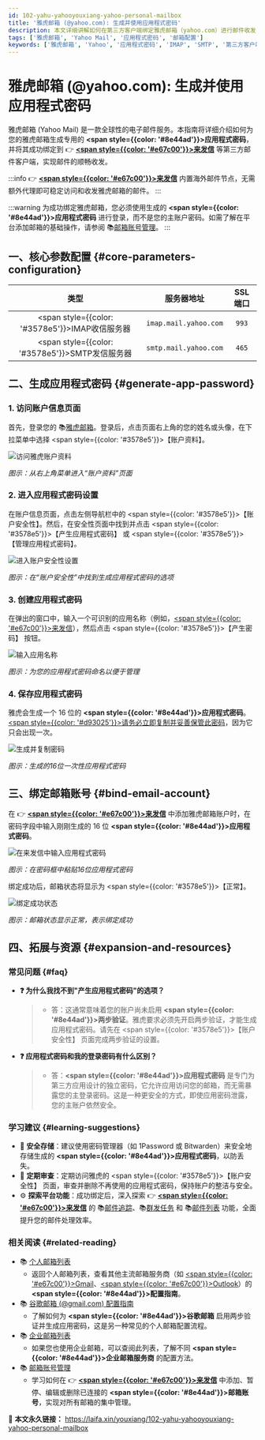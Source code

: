 ```yaml
---
id: 102-yahu-yahooyouxiang-yahoo-personal-mailbox
title: '雅虎邮箱 (@yahoo.com): 生成并使用应用程式密码'
description: 本文详细讲解如何在第三方客户端绑定雅虎邮箱（yahoo.com）进行邮件收发，包括生成应用程式密码的步骤。
tags: ['雅虎邮箱', 'Yahoo Mail', '应用程式密码', '邮箱配置']
keywords: ['雅虎邮箱', 'Yahoo', '应用程式密码', 'IMAP', 'SMTP', '第三方客户端']
---
```


# 雅虎邮箱 (@yahoo.com): 生成并使用应用程式密码

雅虎邮箱 (Yahoo Mail) 是一款全球性的电子邮件服务。本指南将详细介绍如何为您的雅虎邮箱生成专用的 **<span style={{color: '#8e44ad'}}>应用程式密码</span>**，并将其成功绑定到 👉 [**<span style={{color: '#e67c00'}}>来发信</span>**](https://laifaxin.com) 等第三方邮件客户端，实现邮件的顺畅收发。

:::info
👉 [**<span style={{color: '#e67c00'}}>来发信</span>**](https://laifaxin.com) 内置海外邮件节点，无需额外代理即可稳定访问和收发雅虎邮箱的邮件。
:::

:::warning
为成功绑定雅虎邮箱，您必须使用生成的 **<span style={{color: '#8e44ad'}}>应用程式密码</span>** 进行登录，而不是您的主账户密码。如需了解在平台添加邮箱的基础操作，请参阅 📚[邮箱账号管理](../zhinan/email-account)。
:::

## 一、核心参数配置 {#core-parameters-configuration}

|                        **类型**                        |    **服务器地址**     | **SSL端口** |
| :----------------------------------------------------: | :-------------------: | :---------: |
| <span style={{color: '#3578e5'}}>IMAP收信服务器</span> | `imap.mail.yahoo.com` |    `993`    |
| <span style={{color: '#3578e5'}}>SMTP发信服务器</span> | `smtp.mail.yahoo.com` |    `465`    |

## 二、生成应用程式密码 {#generate-app-password}

### 1. 访问账户信息页面

首先，登录您的 📚[雅虎邮箱](https://login.yahoo.com/)。登录后，点击页面右上角的您的姓名或头像，在下拉菜单中选择 <span style={{color: '#3578e5'}}>【账户资料】</span>。

![访问雅虎账户资料](https://cos.files.maozhishi.com/data/web/web-files/img/1721137964266.png)

_图示：从右上角菜单进入“账户资料”页面_

### 2. 进入应用程式密码设置

在账户信息页面，点击左侧导航栏中的 <span style={{color: '#3578e5'}}>【账户安全性】</span>。然后，在安全性页面中找到并点击 <span style={{color: '#3578e5'}}>【产生应用程式密码】</span> 或 <span style={{color: '#3578e5'}}>【管理应用程式密码】</span>。

![进入账户安全性设置](https://cos.files.maozhishi.com/data/web/web-files/img/1721137964268.png)

_图示：在“账户安全性”中找到生成应用程式密码的选项_

### 3. 创建应用程式密码

在弹出的窗口中，输入一个可识别的应用名称（例如，<u><span style={{color: '#e67c00'}}>来发信</span></u>），然后点击 <span style={{color: '#3578e5'}}>【产生密码】</span> 按钮。

![输入应用名称](https://cos.files.maozhishi.com/data/web/web-files/img/1721137964267.png)

_图示：为您的应用程式密码命名以便于管理_

### 4. 保存应用程式密码

雅虎会生成一个 16 位的 **<span style={{color: '#8e44ad'}}>应用程式密码</span>**。<u><span style={{color: '#d93025'}}>请务必立即复制并妥善保管此密码</span></u>，因为它只会出现一次。

![生成并复制密码](https://cos.files.maozhishi.com/data/web/web-files/img/1721137964279.png)

_图示：生成的16位一次性应用程式密码_

## 三、绑定邮箱账号 {#bind-email-account}

在 👉 [**<span style={{color: '#e67c00'}}>来发信</span>**](https://laifaxin.com) 中添加雅虎邮箱账户时，在密码字段中输入刚刚生成的 16 位 **<span style={{color: '#8e44ad'}}>应用程式密码</span>**。

![在来发信中输入应用程式密码](https://cos.files.maozhishi.com/data/web/web-files/img/1721137964269.png)

_图示：在密码框中粘贴16位应用程式密码_

绑定成功后，邮箱状态将显示为 <span style={{color: '#3578e5'}}>【正常】</span>。

![绑定成功状态](https://cos.files.maozhishi.com/data/web/web-files/img/1721137964284.png)

_图示：邮箱状态显示正常，表示绑定成功_

## 四、拓展与资源 {#expansion-and-resources}

### 常见问题 {#faq}

- **❓ 为什么我找不到"产生应用程式密码"的选项？**

  > - 答：这通常意味着您的账户尚未启用 **<span style={{color: '#8e44ad'}}>两步验证</span>**。雅虎要求必须先开启两步验证，才能生成应用程式密码。请先在 <span style={{color: '#3578e5'}}>【账户安全性】</span> 页面完成两步验证的设置。

- **❓ 应用程式密码和我的登录密码有什么区别？**
  > - 答：**<span style={{color: '#8e44ad'}}>应用程式密码</span>** 是专门为第三方应用设计的独立密码，它允许应用访问您的邮箱，而无需暴露您的主登录密码。这是一种更安全的方式，即使应用密码泄露，您的主账户依然安全。

### 学习建议 {#learning-suggestions}

- 🎯 **安全存储**：建议使用密码管理器（如 1Password 或 Bitwarden）来安全地存储生成的 **<span style={{color: '#8e44ad'}}>应用程式密码</span>**，以防丢失。
- 📖 **定期审查**：定期访问雅虎的 <span style={{color: '#3578e5'}}>【账户安全性】</span> 页面，审查并删除不再使用的应用程式密码，保持账户的整洁与安全。
- ⚙️ **探索平台功能**：成功绑定后，深入探索 👉 [**<span style={{color: '#e67c00'}}>来发信</span>**](https://laifaxin.com) 的 📚[邮件追踪](../zhinan/email-tracking)、📚[群发任务](../zhinan/email-mass-sending) 和 📚[邮件列表](../zhinan/email-list) 功能，全面提升您的邮件处理效率。

### 相关阅读 {#related-reading}

- 📚 [个人邮箱列表](./100-gerenyouxiang-personal-mailbox)
  - 返回个人邮箱列表，查看其他主流邮箱服务商（如 <u><span style={{color: '#e67c00'}}>Gmail</span></u>、<u><span style={{color: '#e67c00'}}>Outlook</span></u>）的 **<span style={{color: '#8e44ad'}}>配置指南</span>**。
- 📚 [谷歌邮箱 (@gmail.com) 配置指南](./101-guge-gmailyouxiang-google-personal-email)
  - 了解如何为 **<span style={{color: '#8e44ad'}}>谷歌邮箱</span>** 启用两步验证并生成应用密码，这是另一种常见的个人邮箱配置流程。
- 📚 [企业邮箱列表](./200-qiyeyouxiang-enterprise-mailbox)
  - 如果您也使用企业邮箱，可以查阅此列表，了解不同 **<span style={{color: '#8e44ad'}}>企业邮箱服务商</span>** 的配置方法。
- 📚 [邮箱账号管理](../zhinan/email-account)
  - 学习如何在 👉 [**<span style={{color: '#e67c00'}}>来发信</span>**](https://laifaxin.com) 中添加、暂停、编辑或删除已连接的 **<span style={{color: '#8e44ad'}}>邮箱账号</span>**，实现对所有邮箱的集中管理。

🔗 **本文永久链接：** https://laifa.xin/youxiang/102-yahu-yahooyouxiang-yahoo-personal-mailbox

